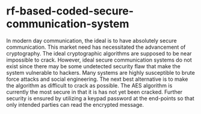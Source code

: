 # rf-based-coded-secure-communication-system
In modern day communication, the ideal is to have absolutely secure communication. This market need has necessitated the advancement of cryptography. The ideal cryptographic algorithms are supposed to be near impossible to crack. However, ideal secure communication systems do not exist since there may be some undetected security flaw that make the system vulnerable to hackers. Many systems are highly susceptible to brute force attacks and social engineering. The next best alternative is to make the algorithm as difficult to crack as possible. The AES algorithm is currently the most secure in that it is has not yet been cracked. Further security is ensured by utilizing a keypad password at the end-points so that only intended parties can read the encrypted message.
